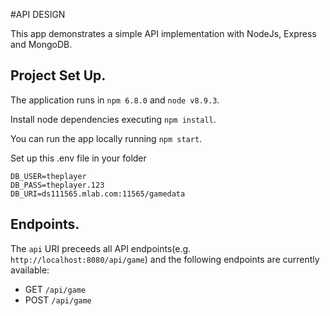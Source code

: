 #API DESIGN

  This app demonstrates a simple API implementation with NodeJs, Express and MongoDB.

  ## Project Set Up.

  The application runs in `npm 6.8.0` and `node v8.9.3`.

  Install node dependencies executing `npm install`.

  You can run the app locally running `npm start`.

  Set up this .env file in your folder
  ````
  DB_USER=theplayer
  DB_PASS=theplayer.123
  DB_URI=ds111565.mlab.com:11565/gamedata
  ````


## Endpoints.

The `api` URI preceeds all API endpoints(e.g. `http://localhost:8080/api/game`) and the following endpoints are currently available:
  * GET `/api/game`
  * POST `/api/game`